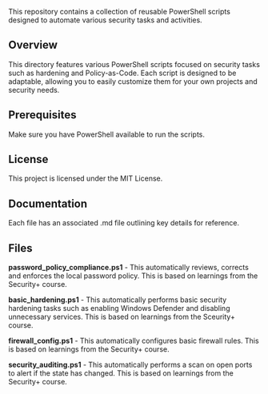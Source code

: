 This repository contains a collection of reusable PowerShell scripts designed to automate various security tasks and activities.

## Overview
This directory features various PowerShell scripts focused on security tasks such as hardening and Policy-as-Code. Each script is designed to be adaptable, allowing you to easily customize them for your own projects and security needs.

## Prerequisites
Make sure you have PowerShell available to run the scripts.

## License
This project is licensed under the MIT License.

## Documentation
Each file has an associated .md file outlining key details for reference.

## Files
**password_policy_compliance.ps1** - This automatically reviews, corrects and enforces the local password policy. This is based on learnings from the Security+ course.

**basic_hardening.ps1** - This automatically performs basic security hardening tasks such as enabling Windows Defender and disabling unnecessary services. This is based on learnings from the Sceurity+ course.

**firewall_config.ps1** - This automatically configures basic firewall rules. This is based on learnings from the Security+ course.

**security_auditing.ps1** - This automatically performs a scan on open ports to alert if the state has changed. This is based on learnings from the Security+ course.
